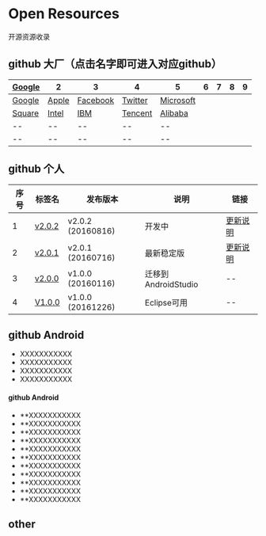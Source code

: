 ﻿# Open Resources

  开源资源收录

## github 大厂（点击名字即可进入对应github）

| [Google](https://github.com/google) | 2                                      | 3                |4               | 5               |        6     |         7           |           8              |          9         |
| ----| ---------------------------------------- | ------------------- | ---------------- |---------------- |---------------- |---------------- |---------------- |---------------- |
| [Google](https://github.com/google) | [Apple](https://github.com/apple) | [Facebook](https://github.com/facebook) | [Twitter](https://github.com/twitter) | [Microsoft](https://github.com/microsoft) |
| [Square](https://github.com/square) | [Intel](https://github.com/intel) | [IBM](https://github.com/ibm) | [Tencent](https://github.com/tencent) | [Alibaba](https://github.com/alibaba) |
| -- | -- | -- | --  | -- |
| -- | -- | -- | -- | --  |


## github 个人

| 序号 | 标签名                                      | 发布版本                |说明               | 链接               |
| ----| ---------------------------------------- | ------------------- | ---------------- |---------------- |
| 1 | [v2.0.2](https://gitee.com//CaoDHedward/KeShiBan/tree/V2.0.2/) | v2.0.2 (20160816) | 开发中 |[更新说明](https://gitee.com//CaoDHedward/KeShiBan/blob/V2.0.2/README.md)|
| 2 | [v2.0.1](https://gitee.com//CaoDHedward/KeShiBan/tree/V2.0.1/) | v2.0.1 (20160716) | 最新稳定版 |[更新说明](https://gitee.com//CaoDHedward/KeShiBan/blob/V2.0.1/README.md)|
| 3 | [v2.0.0](https://gitee.com//CaoDHedward/KeShiBan/tree/V2.0.0/) | v1.0.0 (20160116) | 迁移到AndroidStudio  | -- |
| 4 | [V1.0.0](https://gitee.com//CaoDHedward/KeShiBan/tree/V1.0.0/) | v1.0.0 (20161226) | Eclipse可用 | --  |



## github Android

- XXXXXXXXXXX
- XXXXXXXXXXX
- XXXXXXXXXXX
- XXXXXXXXXXX

#### github Android

- **XXXXXXXXXXX
- **XXXXXXXXXXX
- **XXXXXXXXXXX
- **XXXXXXXXXXX
- **XXXXXXXXXXX
- **XXXXXXXXXXX
- **XXXXXXXXXXX
- **XXXXXXXXXXX
- **XXXXXXXXXXX
- **XXXXXXXXXXX
- **XXXXXXXXXXX




## other

